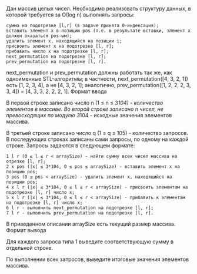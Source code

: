Дан массив целых чисел. Необходимо реализовать структуру данных, в которой требуется за О(log n) выполнять запросы:

    сумма на подотрезке [l,r] (в задаче принята 0-индексация);
    вставить элемент x в позицию pos (т.е. в результате вставки, элемент x должен оказаться pos-ым);
    удалить элемент x, находящийся на позиции i;
    присвоить элемент x на подотрезке [l, r];
    прибавить число x на подотрезке [l, r];
    next_permutation на подотрезке [l, r];
    prev_permutation на подотрезке [l, r].

next_permutation и prev_permutation должны работать так же, как одноименные STL-алгоритмы; в частности, next_permutation([4, 3, 2, 1]) есть [1, 2, 3, 4], а не [4, 3, 2, 1]; аналогично, prev_permutation([1, 2, 2, 2, 3, 3, 4]) = [4, 3, 3, 2, 2, 2, 1].
Формат ввода

В первой строке записано число n (1 ≤ n ≤ 3*104) - количество элементов в массиве. Во второй строке записано n чисел, не превосходящих по модулю 3*104 - исходные значения элементов массива.

В третьей строке записано число q (1 ≤ q ≤ 105) - количество запросов. В последующих строках записаны сами запросы, по одному на каждой строке. Запросы задаются в следующем формате:

    1 l r (0 ≤ l ≤ r < arraySize) - найти сумму всех чисел массива на отрезке [l, r];
    2 x pos (|x| ≤ 3*104, 0 ≤ pos ≤ arraySize) - вставить элемент x на позицию pos;
    3 pos (0 ≤ pos < arraySize) - удалить элемент x, находящийся на позиции pos;
    4 x l r (|x| ≤ 3*104, 0 ≤ l ≤ r < arraySize) - присвоить элементам на подотрезке [l, r] число x;
    5 x l r (|x| ≤ 3*104, 0 ≤ l ≤ r < arraySize) - прибавить к элементам на подотрезке [l, r] число x;
    6 l r - выполнить next_permutation на подотрезке [l, r];
    7 l r - выполнить prev_permutation на подотрезке [l, r].

В приведенном описании arraySize есть текущий размер массива.
Формат вывода

Для каждого запроса типа 1 выведите соответствующую сумму в отдельной строке.

По выполнении всех запросов, выведите итоговые значения элементов массива.
